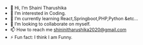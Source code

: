 - 👋 Hi, I’m Shaini Tharushika
- 👀 I’m interested in Coding.
- 🌱 I’m currently learning React,Springboot,PHP,Python &etc...
- 💞️ I’m looking to collaborate on myself.
- 📫 How to reach me shininitharushika2020@gmail.com
- ⚡ Fun fact: I think I am Funny.

<!---
Shaini2003/Shaini2003 is a ✨ special ✨ repository because its `README.md` (this file) appears on your GitHub profile.
You can click the Preview link to take a look at your changes.
--->
